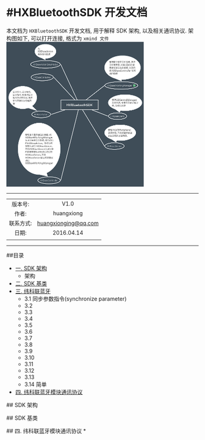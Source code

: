 
#HXBluetoothSDK 开发文档
===========
本文档为 `HXBluetoothSDK` 开发文档, 用于解释 SDK 架构, 以及相关通讯协议. 架构图如下, 可以打开连接, 格式为 `xmind 文件`
[![架构导图]](./HXBluetoothSDK.xmind)

******
|      		|  				  		|
| :-------:	|:--------------------:	|
| 版本号:	| V1.0					| 
| 作者:		| huangxiong			|
| 联系方式:	| huangxionging@qq.com	|
| 日期:	 |  2016.04.14			 |	
|			|						|
******
##<a name="index"/>目录
* [一. SDK 架构](#structure)
	* 架构
* [二. SDK 基类](#baseClass)
* [三. 纬科联蓝牙](#wkl)
	* 3.1  同步参数指令(synchronize parameter)
	* 3.2
	* 3.3
	* 3.4
	* 3.5
	* 3.6
	* 3.7
	* 3.8
	* 3.9
	* 3.10
	* 3.11
	* 3.12
	* 3.13
	* 3.14 简单
* [四. 纬科联蓝牙模块通讯协议](#protocol)
	
	


##<a name="structure"/> SDK 架构





##<a name="baseClass"/> SDK 基类

##<a name="protocol"/> 四. 纬科联蓝牙模块通讯协议
* 


[架构导图]:HXBluetooth.png "架构导图"